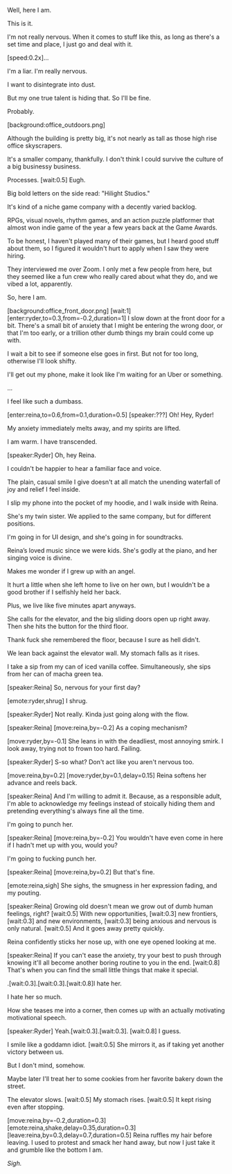 Well, here I am.

This is it.

I'm not really nervous. When it comes to stuff like this, as long as there's a set time and place, I just go and deal with it.

[speed:0.2x]...

I'm a liar. I'm really nervous.

I want to disintegrate into dust.

But my one true talent is hiding that. So I'll be fine.

Probably.

[background:office_outdoors.png]

Although the building is pretty big, it's not nearly as tall as those high rise office skyscrapers.

It's a smaller company, thankfully. I don't think I could survive the culture of a big businessy business.

Processes. [wait:0.5] Eugh.

Big bold letters on the side read: "Hilight Studios."

It's kind of a niche game company with a decently varied backlog.

RPGs, visual novels, rhythm games, and an action puzzle platformer that almost won indie game of the year a few years back at the Game Awards.

To be honest, I haven't played many of their games, but I heard good stuff about them, so I figured it wouldn't hurt to apply when I saw they were hiring.

They interviewed me over Zoom. I only met a few people from here, but they seemed like a fun crew who really cared about what they do, and we vibed a lot, apparently.

So, here I am.

[background:office_front_door.png] [wait:1] [enter:ryder,to=0.3,from=-0.2,duration=1] I slow down at the front door for a bit. There's a small bit of anxiety that I might be entering the wrong door, or that I'm too early, or a trillion other dumb things my brain could come up with.

I wait a bit to see if someone else goes in first. But not for too long, otherwise I'll look shifty.

I'll get out my phone, make it look like I'm waiting for an Uber or something.

...

I feel like such a dumbass.

[enter:reina,to=0.6,from=0.1,duration=0.5] [speaker:???] Oh! Hey, Ryder!

My anxiety immediately melts away, and my spirits are lifted.

I am warm. I have transcended.

[speaker:Ryder] Oh, hey Reina.

I couldn't be happier to hear a familiar face and voice.

The plain, casual smile I give doesn't at all match the unending waterfall of joy and relief I feel inside.

I slip my phone into the pocket of my hoodie, and I walk inside with Reina.

She's my twin sister. We applied to the same company, but for different positions.

I'm going in for UI design, and she's going in for soundtracks.

Reina’s loved music since we were kids. She's godly at the piano, and her singing voice is divine.

Makes me wonder if I grew up with an angel.

It hurt a little when she left home to live on her own, but I wouldn't be a good brother if I selfishly held her back.

Plus, we live like five minutes apart anyways.

She calls for the elevator, and the big sliding doors open up right away. Then she hits the button for the third floor.

Thank fuck she remembered the floor, because I sure as hell didn't.

We lean back against the elevator wall. My stomach falls as it rises.

I take a sip from my can of iced vanilla coffee. Simultaneously, she sips from her can of macha green tea.

[speaker:Reina] So, nervous for your first day?

[emote:ryder,shrug] I shrug.

[speaker:Ryder] Not really. Kinda just going along with the flow.

[speaker:Reina] [move:reina,by=-0.2] As a coping mechanism?

[move:ryder,by=-0.1] She leans in with the deadliest, most annoying smirk. I look away, trying not to frown too hard. Failing.

[speaker:Ryder] S-so what? Don't act like you aren't nervous too.

[move:reina,by=0.2] [move:ryder,by=0.1,delay=0.15] Reina softens her advance and reels back.

[speaker:Reina] And I'm willing to admit it. Because, as a responsible adult, I'm able to acknowledge my feelings instead of stoically hiding them and pretending everything's always fine all the time.

I'm going to punch her.

[speaker:Reina] [move:reina,by=-0.2] You wouldn't have even come in here if I hadn't met up with you, would you?

I'm going to fucking punch her.

[speaker:Reina] [move:reina,by=0.2] But that's fine.

[emote:reina,sigh] She sighs, the smugness in her expression fading, and my pouting.

[speaker:Reina] Growing old doesn't mean we grow out of dumb human feelings, right? [wait:0.5] With new opportunities, [wait:0.3] new frontiers, [wait:0.3] and new environments, [wait:0.3] being anxious and nervous is only natural. [wait:0.5] And it goes away pretty quickly.

Reina confidently sticks her nose up, with one eye opened looking at me.

[speaker:Reina] If you can't ease the anxiety, try your best to push through knowing it'll all become another boring routine to you in the end. [wait:0.8] That's when you can find the small little things that make it special.

.[wait:0.3].[wait:0.3].[wait:0.8]I hate her.

I hate her so much.

How she teases me into a corner, then comes up with an actually motivating motivational speech.

[speaker:Ryder] Yeah.[wait:0.3].[wait:0.3]. [wait:0.8] I guess.

I smile like a goddamn idiot. [wait:0.5] She mirrors it, as if taking yet another victory between us.

But I don't mind, somehow.

Maybe later I'll treat her to some cookies from her favorite bakery down the street.

The elevator slows. [wait:0.5] My stomach rises. [wait:0.5] It kept rising even after stopping.

[move:reina,by=-0.2,duration=0.3] [emote:reina,shake,delay=0.35,duration=0.3] [leave:reina,by=0.3,delay=0.7,duration=0.5] Reina ruffles my hair before leaving. I used to protest and smack her hand away, but now I just take it and grumble like the bottom I am.

_Sigh._
